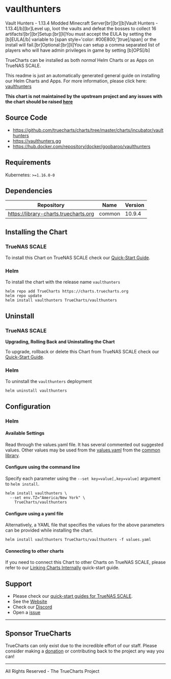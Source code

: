 # vaulthunters

Vault Hunters - 1.13.4 Modded Minecraft Server[br][br][b]Vault Hunters - 1.13.4[/b][br]Level up, loot the vaults and defeat the bosses to collect 16 artifacts![br][br]Setup:[br][li]You must accept the EULA by setting the [b]EULA[/b] variable to [span style='color: #00E800;']true[/span] or the install will fail.[br]Optional:[br][li]You can setup a comma separated list of players who will have admin privileges in game by setting [b]OPS[/b]

TrueCharts can be installed as both *normal* Helm Charts or as Apps on TrueNAS SCALE.

This readme is just an automatically generated general guide on installing our Helm Charts and Apps.
For more information, please click here: [vaulthunters](https://truecharts.org/docs/charts/incubator/vaulthunters)

**This chart is not maintained by the upstream project and any issues with the chart should be raised [here](https://github.com/truecharts/charts/issues/new/choose)**

## Source Code

* <https://github.com/truecharts/charts/tree/master/charts/incubator/vaulthunters>
* <https://vaulthunters.gg>
* <https://hub.docker.com/repository/docker/goobaroo/vaulthunters>

## Requirements

Kubernetes: `>=1.16.0-0`

## Dependencies

| Repository | Name | Version |
|------------|------|---------|
| https://library-charts.truecharts.org | common | 10.9.4 |

## Installing the Chart

### TrueNAS SCALE

To install this Chart on TrueNAS SCALE check our [Quick-Start Guide](https://truecharts.org/docs/manual/SCALE%20Apps/Installing-an-App).

### Helm

To install the chart with the release name `vaulthunters`

```console
helm repo add TrueCharts https://charts.truecharts.org
helm repo update
helm install vaulthunters TrueCharts/vaulthunters
```

## Uninstall

### TrueNAS SCALE

**Upgrading, Rolling Back and Uninstalling the Chart**

To upgrade, rollback or delete this Chart from TrueNAS SCALE check our [Quick-Start Guide](https://truecharts.org/docs/manual/SCALE%20Apps/Upgrade-rollback-delete-an-App).

### Helm

To uninstall the `vaulthunters` deployment

```console
helm uninstall vaulthunters
```

## Configuration

### Helm

#### Available Settings

Read through the values.yaml file. It has several commented out suggested values.
Other values may be used from the [values.yaml](https://github.com/truecharts/library-charts/tree/main/charts/stable/common/values.yaml) from the [common library](https://github.com/truecharts/library-charts/tree/main/charts/common).

#### Configure using the command line

Specify each parameter using the `--set key=value[,key=value]` argument to `helm install`.

```console
helm install vaulthunters \
  --set env.TZ="America/New York" \
    TrueCharts/vaulthunters
```

#### Configure using a yaml file

Alternatively, a YAML file that specifies the values for the above parameters can be provided while installing the chart.

```console
helm install vaulthunters TrueCharts/vaulthunters -f values.yaml
```

#### Connecting to other charts

If you need to connect this Chart to other Charts on TrueNAS SCALE, please refer to our [Linking Charts Internally](https://truecharts.org/docs/manual/SCALE%20Apps/linking-apps) quick-start guide.

## Support

- Please check our [quick-start guides for TrueNAS SCALE](https://truecharts.org/docs/manual/SCALE%20Apps/Important-MUST-READ).
- See the [Website](https://truecharts.org)
- Check our [Discord](https://discord.gg/tVsPTHWTtr)
- Open a [issue](https://github.com/truecharts/apps/issues/new/choose)

---

## Sponsor TrueCharts

TrueCharts can only exist due to the incredible effort of our staff.
Please consider making a [donation](https://truecharts.org/sponsor) or contributing back to the project any way you can!

---

All Rights Reserved - The TrueCharts Project
